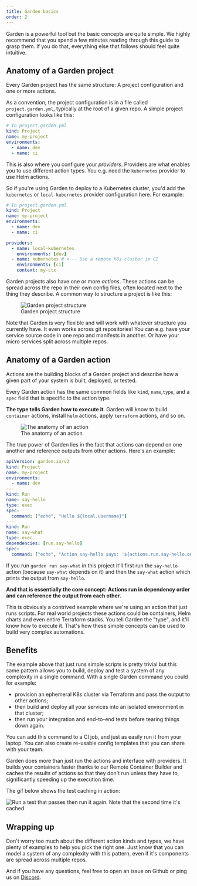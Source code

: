 ```yaml
---
title: Garden basics
order: 2
---
```


Garden is a powerful tool but the basic concepts are quite simple. We highly recommend that you spend a few minutes reading through this guide to grasp them. If you do that, everything else that follows should feel quite intuitive.

## Anatomy of a Garden project

Every Garden project has the same structure: A project configuration and one or more actions.

As a convention, the project configuration is in a file called `project.garden.yml`, typically at the root of a given repo. A simple project configuration looks like this:

```yaml
# In project.garden.yml
kind: Project
name: my-project
environments:
  - name: dev
  - name: ci
```

This is also where you configure your _providers_. Providers are what enables you to use different action types. You e.g. need the `kubernetes` provider to use Helm actions.

So if you're using Garden to deploy to a Kubernetes cluster, you'd add the `kubernetes` or `local-kubernetes` provider configuration here. For example:


```yaml
# In project.garden.yml
kind: Project
name: my-project
environments:
  - name: dev
  - name: ci

providers:
  - name: local-kubernetes
    environments: [dev]
  - name: kubernetes # <--- Use a remote K8s cluster in CI
    environments: [ci]
    context: my-ctx
```

Garden projects also have one or more _actions_. These actions can be spread across the repo in their own config files, often located next to the thing they describe. A common way to structure a project is like this:

<figure>
  <picture>
    <source
      srcset="https://public-assets-for-docs-site.s3.eu-central-1.amazonaws.com/project-structure-file-tree-dark.png"
      media="(prefers-color-scheme: dark)"
    />
    <img
      src="https://public-assets-for-docs-site.s3.eu-central-1.amazonaws.com/project-structure-file-tree.png"
      alt="Garden project structure"
    />
  </picture>
  <figcaption>Garden project structure</figcaption>
</figure>

Note that Garden is very flexible and will work with whatever structure you currently have. It even works across git repositories! You can e.g. have your service source code in one repo and manifests in another. Or have your micro services split across multiple repos.

## Anatomy of a Garden action

Actions are the building blocks of a Garden project and describe how a given part of your system is built, deployed, or tested.

Every Garden action has the same common fields like `kind`, `name`,`type`, and a `spec` field that is specific to the action type.

**The type tells Garden how to execute it**. Garden will know to build `container` actions, install `helm` actions, apply `terraform` actions, and so on.

<figure>
  <picture>
    <source
      srcset="https://public-assets-for-docs-site.s3.eu-central-1.amazonaws.com/anatomy-of-action-dark.png"
      media="(prefers-color-scheme: dark)"
    />
    <img
      src="https://public-assets-for-docs-site.s3.eu-central-1.amazonaws.com/anatomy-of-action.png"
      alt="The anatomy of an action"
    />
  </picture>
  <figcaption>The anatomy of an action</figcaption>
</figure>


The true power of Garden lies in the fact that actions can depend on one another and reference outputs from other actions. Here's an example:

```yaml
apiVersion: garden.io/v2
kind: Project
name: my-project
environments:
  - name: dev
---
kind: Run
name: say-hello
type: exec
spec:
  command: ["echo", "Hello ${local.username}"]
---
kind: Run
name: say-what
type: exec
dependencies: [run.say-hello]
spec:
  command: ["echo", "Action say-hello says: '${actions.run.say-hello.outputs.log}'"]
```

If you run `garden run say-what` in this project it'll first run the `say-hello` action (because `say-what` depends on it) and then the `say-what` action which prints the output from `say-hello`.

**And that is essentially the core concept: Actions run in dependency order and can reference the output from each other.**

This is obviously a contrived example where we're using an action that just runs scripts. For real world projects these actions could be containers, Helm charts and even entire Terraform stacks. You tell Garden the "type", and it'll know how to execute it. That's how these simple concepts can be used to build very complex automations.

## Benefits

The example above that just runs simple scripts is pretty trivial but this same pattern allows you to build, deploy and test a system of any complexity in a single command. With a single Garden command you could for example:

- provision an ephemeral K8s cluster via Terraform and pass the output to other actions;
- then build and deploy all your services into an isolated environment in that cluster;
- then run your integration and end-to-end tests before tearing things down again.

You can add this command to a CI job, and just as easily run it from your laptop. You can also create re-usable config templates that you can share with your team.

Garden does more than just run the actions and interface with providers. It builds your containers faster thanks to our Remote Container Builder and caches the results of actions so that they don't run unless they have to, significantly speeding up the execution time.

The gif below shows the test caching in action:

![Run a test that passes then run it again. Note that the second time it's cached.](https://github.com/garden-io/garden/assets/5373776/978db934-6728-430d-aa24-56b1b5b6fd4a)

## Wrapping up

Don't worry too much about the different action kinds and types, we have plenty of examples to help you pick the right one. Just know that you can model a system of any complexity with this pattern, even if it's components are spread across multiple repos.

And if you have any questions, feel free to open an issue on Github or ping us on [Discord](https://go.garden.io/discord).
